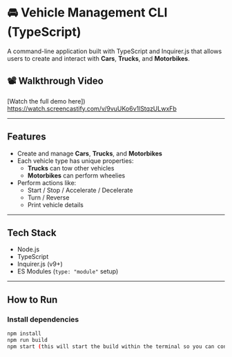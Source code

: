 # 🚘 Vehicle Management CLI (TypeScript)

A command-line application built with TypeScript and Inquirer.js that allows users to create and interact with **Cars**, **Trucks**, and **Motorbikes**.

## 📽️ Walkthrough Video

 [Watch the full demo here])  https://watch.screencastify.com/v/9vuUKo6v1lStqzULwxFb


---

##  Features

- Create and manage **Cars**, **Trucks**, and **Motorbikes**
- Each vehicle type has unique properties:
  - **Trucks** can tow other vehicles
  - **Motorbikes** can perform wheelies
- Perform actions like:
  - Start / Stop / Accelerate / Decelerate
  - Turn / Reverse
  - Print vehicle details

---

##  Tech Stack

- Node.js
- TypeScript
- Inquirer.js (v9+)
- ES Modules (`type: "module"` setup)

---

##  How to Run

### Install dependencies
```bash
npm install
npm run build
npm start (this will start the build within the terminal so you can configure the type of vehicle whether it be new or an existing one)
